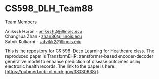 # CS598_DLH_Team88

Team Members

Anikesh Haran - anikesh2@illinois.edu <br>
Changhua Zhan - zhan36@illinois.edu <br>
Satvik Kulkarni - satvikk2@illinois.edu

This is the repository for CS 598: Deep Learning for Healthcare class. The reproduced paper is TransformEHR: transformer-based encoder-decoder generative model to enhance prediction of disease outcomes using electronic health records. The link to the paper is here: [https://pubmed.ncbi.nlm.nih.gov/38030638/].
